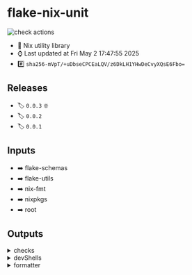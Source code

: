 # flake-nix-unit

![check actions](https://github.com/denis101/flake-nix-unit/actions/workflows/check.yml/badge.svg)

- :page_with_curl: Nix utility library
- :watch: Last updated at Fri May  2 17:47:55 2025
- :hash: `sha256-mVpT/+uDbseCPCEaLQV/z6DkLH1YHwDeCvyXQsE6Fbo=`


## Releases

- :label: `0.0.3` :sparkle:
- :label: `0.0.2`
- :label: `0.0.1`

## Inputs

- :arrow_right: flake-schemas
- :arrow_right: flake-utils
- :arrow_right: nix-fmt
- :arrow_right: nixpkgs
- :arrow_right: root


## Outputs

<details><summary>checks</summary>

### checks

- :heavy_check_mark: fmt


### systems

- :computer: aarch64-darwin
- :computer: aarch64-linux
- :computer: i686-linux
- :computer: x86_64-darwin
- :computer: x86_64-linux


</details>
<details><summary>devShells</summary>

### devShells

- :pager: default
- :pager: githubActions


### systems

- :computer: aarch64-darwin
- :computer: aarch64-linux
- :computer: i686-linux
- :computer: x86_64-darwin
- :computer: x86_64-linux


</details>

<details><summary>formatter</summary>

### formatters

- :pager: alejandra-4.0.0

### systems

- :computer: aarch64-darwin
- :computer: aarch64-linux
- :computer: i686-linux
- :computer: x86_64-darwin
- :computer: x86_64-linux


</details>
